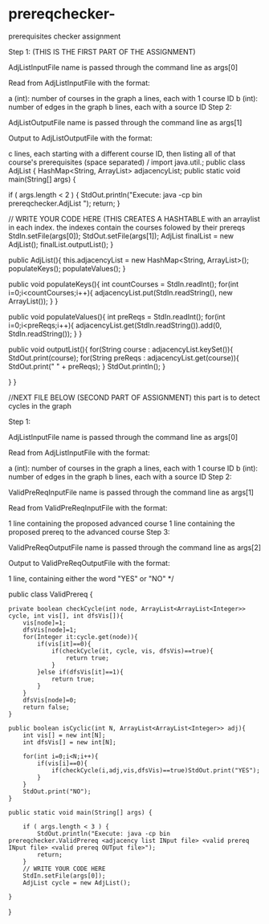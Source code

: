 # prereqchecker-
prerequisites checker assignment

Step 1: (THIS IS THE FIRST PART OF THE ASSIGNMENT)

AdjListInputFile name is passed through the command line as args[0]

Read from AdjListInputFile with the format:

a (int): number of courses in the graph
a lines, each with 1 course ID
b (int): number of edges in the graph
b lines, each with a source ID
Step 2:

AdjListOutputFile name is passed through the command line as args[1]

Output to AdjListOutputFile with the format:

c lines, each starting with a different course ID, then
listing all of that course's prerequisites (space separated) / import java.util.; public class AdjList { HashMap<String, ArrayList> adjacencyList; public static void main(String[] args) {

if ( args.length < 2 ) { StdOut.println("Execute: java -cp bin prereqchecker.AdjList "); return; }

// WRITE YOUR CODE HERE (THIS CREATES A HASHTABLE with an arraylist in each index. the indexes contain the courses folowed by their prereqs
StdIn.setFile(args[0]);
StdOut.setFile(args[1]);
AdjList finalList = new AdjList();
finalList.outputList();
}

public AdjList(){
    this.adjacencyList =  new HashMap<String, ArrayList<String>>();
    populateKeys();
    populateValues();
}

public void populateKeys(){
    int countCourses = StdIn.readInt();
    for(int i=0;i<countCourses;i++){
        adjacencyList.put(StdIn.readString(), new ArrayList<String>());
    } 
}

public void populateValues(){
    int preReqs = StdIn.readInt();
    for(int i=0;i<preReqs;i++){
        adjacencyList.get(StdIn.readString()).add(0, StdIn.readString());
    } 
}

public void outputList(){
    for(String course : adjacencyList.keySet()){
        StdOut.print(course);
        for(String preReqs : adjacencyList.get(course)){
            StdOut.print(" " + preReqs);
        }
        StdOut.println();
    }
    
}
}

//NEXT FILE BELOW (SECOND PART OF ASSIGNMENT) this part is to detect cycles in the graph

Step 1:

AdjListInputFile name is passed through the command line as args[0]

Read from AdjListInputFile with the format:

a (int): number of courses in the graph
a lines, each with 1 course ID
b (int): number of edges in the graph
b lines, each with a source ID
Step 2:

ValidPreReqInputFile name is passed through the command line as args[1]

Read from ValidPreReqInputFile with the format:

1 line containing the proposed advanced course
1 line containing the proposed prereq to the advanced course
Step 3:

ValidPreReqOutputFile name is passed through the command line as args[2]

Output to ValidPreReqOutputFile with the format:

1 line, containing either the word "YES" or "NO" */

public class ValidPrereq {

    private boolean checkCycle(int node, ArrayList<ArrayList<Integer>> cycle, int vis[], int dfsVis[]){
        vis[node]=1;
        dfsVis[node]=1;
        for(Integer it:cycle.get(node)){
            if(vis[it]==0){
                if(checkCycle(it, cycle, vis, dfsVis)==true){
                    return true;
                }
            }else if(dfsVis[it]==1){
                return true;
            }
        }
        dfsVis[node]=0;
        return false;
    }

    public boolean isCyclic(int N, ArrayList<ArrayList<Integer>> adj){
        int vis[] = new int[N];
        int dfsVis[] = new int[N];

        for(int i=0;i<N;i++){
            if(vis[i]==0){
                if(checkCycle(i,adj,vis,dfsVis)==true)StdOut.print("YES");
            }
        }
        StdOut.print("NO");
    }

    public static void main(String[] args) {

        if ( args.length < 3 ) {
            StdOut.println("Execute: java -cp bin prereqchecker.ValidPrereq <adjacency list INput file> <valid prereq INput file> <valid prereq OUTput file>");
            return;
        }
        // WRITE YOUR CODE HERE
        StdIn.setFile(args[0]);
        AdjList cycle = new AdjList();
        
    }
    
}
